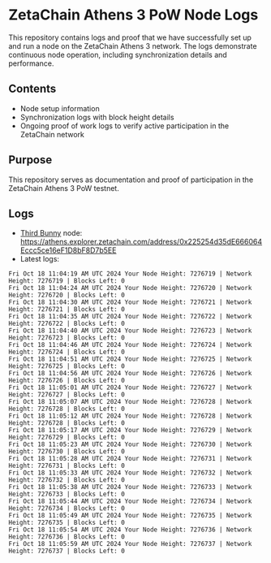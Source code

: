 # ZetaChain Athens 3 PoW Node Logs
This repository contains logs and proof that we have successfully set up and run a node on the ZetaChain Athens 3 network. The logs demonstrate continuous node operation, including synchronization details and performance.

## Contents
- Node setup information
- Synchronization logs with block height details
- Ongoing proof of work logs to verify active participation in the ZetaChain network

## Purpose
This repository serves as documentation and proof of participation in the ZetaChain Athens 3 PoW testnet.

## Logs

- [Third Bunny](https://thirdbunny.xyz/) node: https://athens.explorer.zetachain.com/address/0x225254d35dE666064Eccc5ce16eF1D8bF8D7b5EE
- Latest logs:
```
Fri Oct 18 11:04:19 AM UTC 2024 Your Node Height: 7276719 | Network Height: 7276719 | Blocks Left: 0
Fri Oct 18 11:04:24 AM UTC 2024 Your Node Height: 7276720 | Network Height: 7276720 | Blocks Left: 0
Fri Oct 18 11:04:30 AM UTC 2024 Your Node Height: 7276721 | Network Height: 7276721 | Blocks Left: 0
Fri Oct 18 11:04:35 AM UTC 2024 Your Node Height: 7276722 | Network Height: 7276722 | Blocks Left: 0
Fri Oct 18 11:04:40 AM UTC 2024 Your Node Height: 7276723 | Network Height: 7276723 | Blocks Left: 0
Fri Oct 18 11:04:46 AM UTC 2024 Your Node Height: 7276724 | Network Height: 7276724 | Blocks Left: 0
Fri Oct 18 11:04:51 AM UTC 2024 Your Node Height: 7276725 | Network Height: 7276725 | Blocks Left: 0
Fri Oct 18 11:04:56 AM UTC 2024 Your Node Height: 7276726 | Network Height: 7276726 | Blocks Left: 0
Fri Oct 18 11:05:01 AM UTC 2024 Your Node Height: 7276727 | Network Height: 7276727 | Blocks Left: 0
Fri Oct 18 11:05:07 AM UTC 2024 Your Node Height: 7276728 | Network Height: 7276728 | Blocks Left: 0
Fri Oct 18 11:05:12 AM UTC 2024 Your Node Height: 7276728 | Network Height: 7276728 | Blocks Left: 0
Fri Oct 18 11:05:17 AM UTC 2024 Your Node Height: 7276729 | Network Height: 7276729 | Blocks Left: 0
Fri Oct 18 11:05:23 AM UTC 2024 Your Node Height: 7276730 | Network Height: 7276730 | Blocks Left: 0
Fri Oct 18 11:05:28 AM UTC 2024 Your Node Height: 7276731 | Network Height: 7276731 | Blocks Left: 0
Fri Oct 18 11:05:33 AM UTC 2024 Your Node Height: 7276732 | Network Height: 7276732 | Blocks Left: 0
Fri Oct 18 11:05:38 AM UTC 2024 Your Node Height: 7276733 | Network Height: 7276733 | Blocks Left: 0
Fri Oct 18 11:05:44 AM UTC 2024 Your Node Height: 7276734 | Network Height: 7276734 | Blocks Left: 0
Fri Oct 18 11:05:49 AM UTC 2024 Your Node Height: 7276735 | Network Height: 7276735 | Blocks Left: 0
Fri Oct 18 11:05:54 AM UTC 2024 Your Node Height: 7276736 | Network Height: 7276736 | Blocks Left: 0
Fri Oct 18 11:05:59 AM UTC 2024 Your Node Height: 7276737 | Network Height: 7276737 | Blocks Left: 0
```
